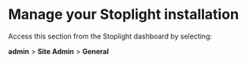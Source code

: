 # Manage your Stoplight installation

Access this section from the Stoplight dashboard by selecting:

**admin** > **Site Admin** > **General**